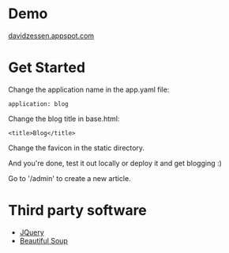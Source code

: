 # Demo
[davidzessen.appspot.com](http://davidzessen.appspot.com)
# Get Started
Change the application name in the app.yaml file:

    application: blog
Change the blog title in base.html:

    <title>Blog</title>
Change the favicon in the static directory.

And you're done, test it out locally or deploy it and get blogging :)

Go to '/admin' to create a new article.
# Third party software
+	[JQuery](http://jquery.com/)
+	[Beautiful Soup](http://www.crummy.com/software/BeautifulSoup/)